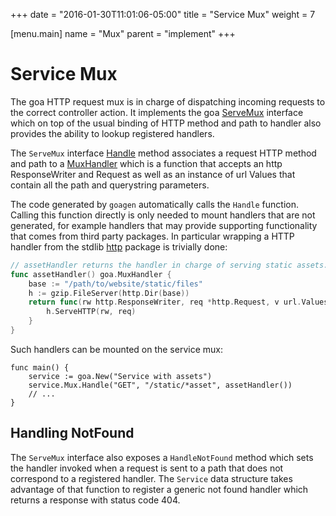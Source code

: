 +++
date = "2016-01-30T11:01:06-05:00"
title = "Service Mux"
weight = 7

[menu.main]
name = "Mux"
parent = "implement"
+++

# Service Mux

The goa HTTP request mux is in charge of dispatching incoming requests to the correct controller
action. It implements the goa
[ServeMux](https://goa.design/v1/reference/goa/#type-servemux-a-name-goa-servemux-a) interface which on
top of the usual binding of HTTP method and path to handler also provides the ability to lookup
registered handlers.

The `ServeMux` interface
[Handle](https://goa.design/v1/reference/goa/#type-servemux-a-name-goa-servemux-a) method associates a
request HTTP method and path to a
[MuxHandler](https://goa.design/v1/reference/goa/#type-muxhandler-a-name-goa-muxhandler-a) which is a
function that accepts an http ResponseWriter and Request as well as an instance of url Values that
contain all the path and querystring parameters.

The code generated by `goagen` automatically calls the `Handle` function.  Calling this function
directly is only needed to mount handlers that are not generated, for example handlers that may
provide supporting functionality that comes from third party packages. In particular wrapping a HTTP
handler from the stdlib [http](https://golang.org/pkg/net/http/#Handler) package is trivially done:

```go
// assetHandler returns the handler in charge of serving static assets.
func assetHandler() goa.MuxHandler {
    base := "/path/to/website/static/files"
    h := gzip.FileServer(http.Dir(base))
    return func(rw http.ResponseWriter, req *http.Request, v url.Values) {
        h.ServeHTTP(rw, req)
    }
}
```

Such handlers can be mounted on the service mux:

```
func main() {
    service := goa.New("Service with assets")
    service.Mux.Handle("GET", "/static/*asset", assetHandler())
    // ...
}
```

## Handling NotFound

The `ServeMux` interface also exposes a `HandleNotFound` method which sets the handler invoked when
a request is sent to a path that does not correspond to a registered handler. The `Service` data 
structure takes advantage of that function to register a generic not found handler which returns a
response with status code 404.

